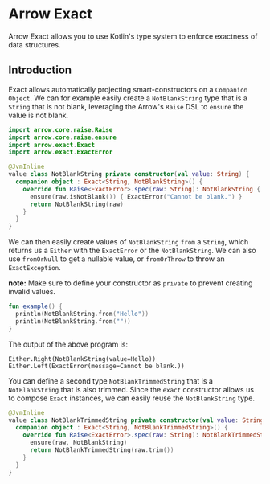 # Arrow Exact

Arrow Exact allows you to use Kotlin's type system to enforce exactness of data structures.

## Introduction

<!--- TEST_NAME ReadMeSpec -->

Exact allows automatically projecting smart-constructors on a `Companion Object`. We can for
example easily create a `NotBlankString` type that is a `String` that is not blank, leveraging
the Arrow's `Raise` DSL to `ensure` the value is not blank.

```kotlin
import arrow.core.raise.Raise
import arrow.core.raise.ensure
import arrow.exact.Exact
import arrow.exact.ExactError

@JvmInline
value class NotBlankString private constructor(val value: String) { 
  companion object : Exact<String, NotBlankString>() {
    override fun Raise<ExactError>.spec(raw: String): NotBlankString { 
      ensure(raw.isNotBlank()) { ExactError("Cannot be blank.") }
      return NotBlankString(raw)
    }
  }
}
```

We can then easily create values of `NotBlankString` `from` a `String`, which returns us a
`Either` with the `ExactError` or the `NotBlankString`. We can also use `fromOrNull` to get a
nullable value, or `fromOrThrow` to throw an `ExactException`.

**note:** Make sure to define your constructor as `private` to prevent creating invalid values.

```kotlin
fun example() {
  println(NotBlankString.from("Hello"))
  println(NotBlankString.from(""))
}
```

The output of the above program is:

```text
Either.Right(NotBlankString(value=Hello))
Either.Left(ExactError(message=Cannot be blank.))
```

<!--- KNIT example-readme-01.kt -->
<!--- TEST -->

You can define a second type `NotBlankTrimmedString` that is a `NotBlankString` that is also
trimmed. Since the `exact` constructor allows us to compose `Exact` instances, we can easily
reuse the `NotBlankString` type.
<!--- INCLUDE
import arrow.core.raise.Raise
import arrow.core.raise.ensure
import arrow.exact.Exact
import arrow.exact.ExactError
import arrow.exact.ensure

@JvmInline
value class NotBlankString private constructor(val value: String) {
  companion object : Exact<String, NotBlankString>() {
    override fun Raise<ExactError>.spec(raw: String): NotBlankString {
      ensure(raw.isNotBlank()) { ExactError("Cannot be blank.") }
      return NotBlankString(raw)
    }
  }
}
-->

```kotlin
@JvmInline
value class NotBlankTrimmedString private constructor(val value: String) { 
  companion object : Exact<String, NotBlankTrimmedString>() { 
    override fun Raise<ExactError>.spec(raw: String): NotBlankTrimmedString { 
      ensure(raw, NotBlankString)
      return NotBlankTrimmedString(raw.trim())
    }
  }
}
```

<!--- KNIT example-readme-02.kt -->
